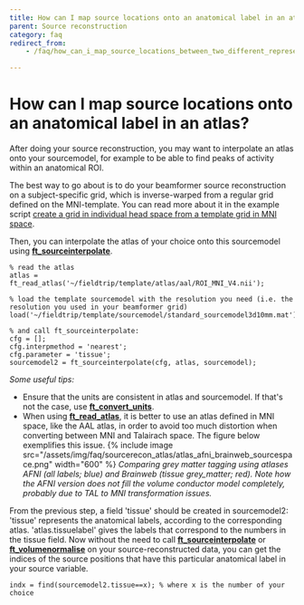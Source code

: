 ```yaml
---
title: How can I map source locations onto an anatomical label in an atlas?
parent: Source reconstruction
category: faq
redirect_from:
    - /faq/how_can_i_map_source_locations_between_two_different_representations/

---
```


# How can I map source locations onto an anatomical label in an atlas?

After doing your source reconstruction, you may want to interpolate an atlas onto your sourcemodel, for example to be able to find peaks of activity within an anatomical ROI.

The best way to go about is to do your beamformer source reconstruction on a subject-specific grid, which is inverse-warped from a regular grid defined on the MNI-template. You can read more about it in the example script [create a grid in individual head space from a template grid in MNI space](/example/sourcemodel_aligned2mni).

Then, you can interpolate the atlas of your choice onto this sourcemodel using **[ft_sourceinterpolate](/reference/ft_sourceinterpolate)**.

    % read the atlas
    atlas = ft_read_atlas('~/fieldtrip/template/atlas/aal/ROI_MNI_V4.nii');

    % load the template sourcemodel with the resolution you need (i.e. the resolution you used in your beamformer grid)
    load('~/fieldtrip/template/sourcemodel/standard_sourcemodel3d10mm.mat')

    % and call ft_sourceinterpolate:
    cfg = [];
    cfg.interpmethod = 'nearest';
    cfg.parameter = 'tissue';
    sourcemodel2 = ft_sourceinterpolate(cfg, atlas, sourcemodel);

_Some useful tips:_

- Ensure that the units are consistent in atlas and sourcemodel. If that's not the case, use **[ft_convert_units](/reference/forward/ft_convert_units)**.
- When using **[ft_read_atlas](/reference/fileio/ft_read_atlas)**, it is better to use an atlas defined in MNI space, like the AAL atlas, in order to avoid too much distortion when converting between MNI and Talairach space. The figure below exemplifies this issue.
  {% include image src="/assets/img/faq/sourcerecon_atlas/atlas_afni_brainweb_sourcespace.png" width="600" %}
  _Comparing grey matter tagging using atlases AFNI (all labels; blue) and Brainweb (tissue grey_matter; red). Note how the AFNI version does not fill the volume conductor model completely, probably due to TAL to MNI transformation issues._

From the previous step, a field 'tissue' should be created in sourcemodel2: 'tissue' represents the anatomical labels, according to the corresponding atlas. 'atlas.tissuelabel' gives the labels that correspond to the numbers in the tissue field.
Now without the need to call **[ft_sourceinterpolate](/reference/ft_sourceinterpolate)** or **[ft_volumenormalise](/reference/ft_volumenormalise)** on your source-reconstructed data, you can get the indices of the source positions that have this particular anatomical label in your source variable.

    indx = find(sourcemodel2.tissue==x); % where x is the number of your choice
